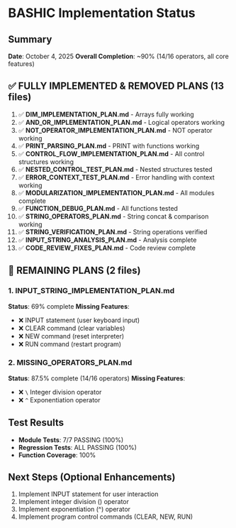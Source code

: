 # BASHIC Implementation Status

## Summary
**Date**: October 4, 2025
**Overall Completion**: ~90% (14/16 operators, all core features)

## ✅ FULLY IMPLEMENTED & REMOVED PLANS (13 files)
1. ✅ **DIM_IMPLEMENTATION_PLAN.md** - Arrays fully working
2. ✅ **AND_OR_IMPLEMENTATION_PLAN.md** - Logical operators working
3. ✅ **NOT_OPERATOR_IMPLEMENTATION_PLAN.md** - NOT operator working
4. ✅ **PRINT_PARSING_PLAN.md** - PRINT with functions working
5. ✅ **CONTROL_FLOW_IMPLEMENTATION_PLAN.md** - All control structures working
6. ✅ **NESTED_CONTROL_TEST_PLAN.md** - Nested structures tested
7. ✅ **ERROR_CONTEXT_TEST_PLAN.md** - Error handling with context working
8. ✅ **MODULARIZATION_IMPLEMENTATION_PLAN.md** - All modules complete
9. ✅ **FUNCTION_DEBUG_PLAN.md** - All functions tested
10. ✅ **STRING_OPERATORS_PLAN.md** - String concat & comparison working
11. ✅ **STRING_VERIFICATION_PLAN.md** - String operations verified
12. ✅ **INPUT_STRING_ANALYSIS_PLAN.md** - Analysis complete
13. ✅ **CODE_REVIEW_FIXES_PLAN.md** - Code review complete

## 🔧 REMAINING PLANS (2 files)

### 1. INPUT_STRING_IMPLEMENTATION_PLAN.md
**Status**: 69% complete
**Missing Features**:
- ❌ INPUT statement (user keyboard input)
- ❌ CLEAR command (clear variables)
- ❌ NEW command (reset interpreter)
- ❌ RUN command (restart program)

### 2. MISSING_OPERATORS_PLAN.md
**Status**: 87.5% complete (14/16 operators)
**Missing Features**:
- ❌ `\` Integer division operator
- ❌ `^` Exponentiation operator

## Test Results
- **Module Tests**: 7/7 PASSING (100%)
- **Regression Tests**: ALL PASSING (100%)
- **Function Coverage**: 100%

## Next Steps (Optional Enhancements)
1. Implement INPUT statement for user interaction
2. Implement integer division (\) operator
3. Implement exponentiation (^) operator
4. Implement program control commands (CLEAR, NEW, RUN)

